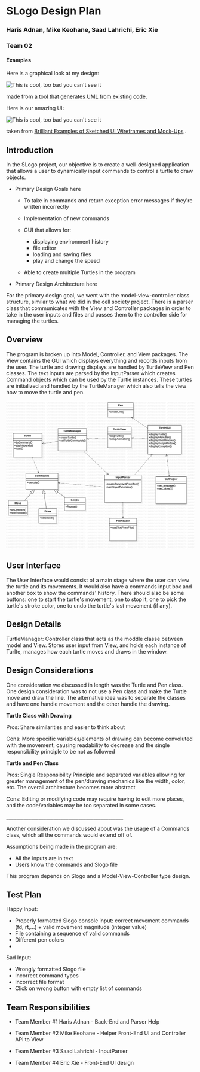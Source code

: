 # SLogo Design Plan

### Haris Adnan, Mike Keohane, Saad Lahrichi, Eric Xie

### Team 02

#### Examples

Here is a graphical look at my design:

![This is cool, too bad you can't see it](online-shopping-uml-example.png "An initial UI")

made from [a tool that generates UML from existing code](http://staruml.io/).

Here is our amazing UI:

![This is cool, too bad you can't see it](29-sketched-ui-wireframe.jpg "An alternate design")

taken
from [Brilliant Examples of Sketched UI Wireframes and Mock-Ups](https://onextrapixel.com/40-brilliant-examples-of-sketched-ui-wireframes-and-mock-ups/)
.

## Introduction

In the SLogo project, our objective is to create a well-designed application that allows a user to
dynamically input commands to control a turtle to draw objects.

- Primary Design Goals here

    - To take in commands and return exception error messages if they're written incorrectly
    - Implementation of new commands
    - GUI that allows for:
        - displaying environment history
        - file editor
        - loading and saving files
        - play and change the speed

    - Able to create multiple Turtles in the program


- Primary Design Architecture here

For the primary design goal, we went with the model-view-controller class structure, similar to what
we did in the cell society project. There is a parser class that communicates with the View and
Controller packages in order to take in the user inputs and files and passes them to the controller
side for managing the turtles.

## Overview

The program is broken up into Model, Controller, and View packages. The View contains the GUI which
displays everything and records inputs from the user. The turtle and drawing displays are handled by
TurtleView and Pen classes. The text inputs are parsed by the InputParser which creates Command
objects which can be used by the Turtle instances. These turtles are initialized and handled by the
TurtleManager which also tells the view how to move the turtle and pen.

![design_plan](DesignCRC.png)

## User Interface

The User Interface would consist of a main stage where the user can view the turtle and its
movements. It would also have a commands input box and another box to show the commands' history.
There should also be some buttons: one to start the turtle's movement, one to stop it, one to pick
the turtle's stroke color, one to undo the turtle's last movement (if any).

## Design Details

TurtleManager:
Controller class that acts as the moddle classe between model and View. Stores user input from View,
and holds each instance of Turlte, manages how each turtle moves and draws in the window.

## Design Considerations

One consideration we discussed in length was the Turtle and Pen class. One design consideration was
to not use a Pen class and make the Turtle move and draw the line. The alternative idea was to
separate the classes and have one handle movement and the other handle the drawing.

<b>Turtle Class with Drawing</b>

Pros: Share similarities and easier to think about

Cons: More specific variables/elements of drawing can become convoluted with the movement, causing
readability to decrease and the single responsibility principle to be not as followed

<b>Turtle and Pen Class</b>

Pros: Single Responsibility Principle and separated variables allowing for greater management of the
pen/drawing mechanics like the width, color, etc. The overall architecture becomes more abstract

Cons: Editing or modifying code may require having to edit more places, and the code/variables may
be too separated in some cases.

<b>_______________________________________________</b>

Another consideration we discussed about was the usage of a Commands class, which all the commands
would extend off of.

Assumptions being made in the program are:

- All the inputs are in text
- Users know the commands and Slogo file

This program depends on Slogo and a Model-View-Controller type design.

## Test Plan

Happy Input:

- Properly formatted Slogo console input: correct movement commands (fd, rt,...) + valid movement
  magnitude (integer value)
- File containing a sequence of valid commands
- Different pen colors
-

Sad Input:

- Wrongly formatted Slogo file
- Incorrect command types
- Incorrect file format
- Click on wrong button with empty list of commands

## Team Responsibilities

* Team Member #1 Haris Adnan - Back-End and Parser Help

* Team Member #2 Mike Keohane - Helper Front-End UI and Controller API to View

* Team Member #3 Saad Lahrichi - InputParser

* Team Member #4 Eric Xie - Front-End UI design

